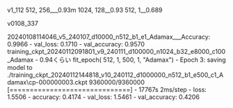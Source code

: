 v1_112
512, 256___0.93m
1024, 128__0.93
512, 1__0.689


v0108_337

20240108114046_v5_240107_d10000_n512_b1_e1_Adamax___Accuracy: 0.9966 - val_loss: 0.1710 - val_accuracy: 0.9570
training_ckpt_20240112091801_v9_240111_d100000_n1024_b32_e8000_c100_Adamax  -  0.94くらい
fit_epoch(     512,          1,        500,                  1,              "Adamax")  -  Epoch 3: saving model to ./training_ckpt_20240112144818_v10_240112_d1000000_n512_b1_e500_c1_Adamax\cp-000000003.ckpt  9360000/9360000 [==============================] - 17767s 2ms/step - loss: 1.5506 - accuracy: 0.4174 - val_loss: 1.5461 - val_accuracy: 0.4206